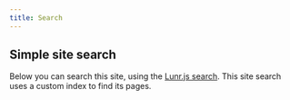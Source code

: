 ```yaml
---
title: Search
---
```

## Simple site search

Below you can search this site, using the [Lunr.js search](/without-plugin/search-lunr). This site search uses a custom index to find its pages.

